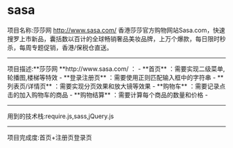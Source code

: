 # sasa  <br />
项目名称:莎莎网 http://www.sasa.com/ 香港莎莎官方购物网站Sasa.com，快速搜罗上市新品，囊括数以百计的全球畅销奢品美妆品牌，上万个爆款，每日限时秒杀，每周专题促销，香港/保税仓直送。 <br />
<hr>
项目描述:**莎莎网 **http://www.sasa.com/ ：
- **首页** ：需要实现二级菜单,轮播图,楼梯等特效
- **登录注册页** ：需要使用正则匹配输入框中的字符串
- **列表页/详情页** ：需要实现分页效果和放大镜等效果
- **购物车** ：需要记录点击的加入购物车的商品
- **购物结算** ：需要计算每个商品的数量和价格
- <hr>
用到的技术栈:require.js,sass,jQuery.js  <br />
<hr>
项目完成度:首页+注册页登录页 <br />